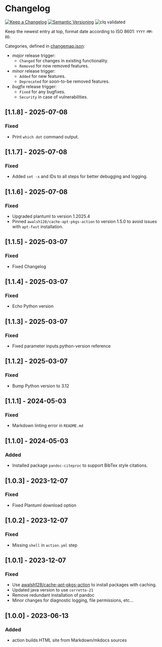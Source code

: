 # Changelog

[![Keep a Changelog](https://img.shields.io/badge/Keep%20a%20Changelog-1.0.0-informational)](https://keepachangelog.com/en/1.0.0/)
[![Semantic Versioning](https://img.shields.io/badge/Sematic%20Versioning-2.0.0-informational)](https://semver.org/spec/v2.0.0.html)
![clq validated](https://img.shields.io/badge/clq-validated-success)

Keep the newest entry at top, format date according to ISO 8601: `YYYY-MM-DD`.

Categories, defined in [changemap.json](.github/clq/changemap.json):

- *major* release trigger:
  - `Changed` for changes in existing functionality.
  - `Removed` for now removed features.
- *minor* release trigger:
  - `Added` for new features.
  - `Deprecated` for soon-to-be removed features.
- *bugfix* release trigger:
  - `Fixed` for any bugfixes.
  - `Security` in case of vulnerabilities.

## [1.1.8] - 2025-07-08

### Fixed

- Print `which dot` command output.

## [1.1.7] - 2025-07-08

### Fixed

- Added `set -x` and IDs to all steps for better debugging and logging.

## [1.1.6] - 2025-07-08

### Fixed

- Upgraded plantuml to version 1.2025.4
- Pinned `awalsh128/cache-apt-pkgs-action` to version 1.5.0 to avoid issues with `apt-fast` installation.

## [1.1.5] - 2025-03-07

### Fixed

- Fixed Changelog

## [1.1.4] - 2025-03-07

### Fixed

- Echo Python version

## [1.1.3] - 2025-03-07

### Fixed

- Fixed parameter inputs.python-version reference

## [1.1.2] - 2025-03-07

### Fixed

- Bump Python version to 3.12

## [1.1.1] - 2024-05-03

### Fixed

- Markdown linting error in `README.md`

## [1.1.0] - 2024-05-03

### Added

- Installed package `pandoc-citeproc` to support BibTex style citations.

## [1.0.3] - 2023-12-07

### Fixed

- Fixed Plantuml download option

## [1.0.2] - 2023-12-07

### Fixed

- Missing `shell` in `action.yml` step

## [1.0.1] - 2023-12-07

### Fixed

- Use [awalsh128/cache-apt-pkgs-action](https://github.com/awalsh128/cache-apt-pkgs-action) to install packages with caching.
- Updated java version to use `corretto-21`
- Remove redundant installation of pandoc
- Minor changes for diagnostic logging, file permissions, etc...

## [1.0.0] - 2023-06-13

### Added

- action builds HTML site from Markdown/mkdocs sources
